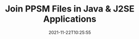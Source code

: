 ---
############################# Static ############################
layout: "auto-gen"
date: 2021-11-22T10:25:55
draft: false

############################# Head ############################
head_title: "Join PPSM Files via Java & J2SE Documents Merger API"
head_description: "Join multiple PPSM files in Java using documents merger API with all data, style and formatting as the source documents."

############################# Header ############################
title: "Join PPSM Files in Java & J2SE Applications"
description: "Join multiple PPSM files into a single file using Java documents merger API. Join selected pages or page ranges from various source documents into a single resultant document with all data, style and formatting as the source documents."
bg_image: "https://cms.admin.containerize.com/templates/aspose/App_Themes/V3/images/bg/header1.png"
bg_overlay: false
button:
    enable: true
    icon: "fas fa-arrow-down"
    label: "Download Free Trial"
    link: "https://downloads.groupdocs.com/merger/java"

############################# SubMenu ############################
submenu:
    enable: true

    left:
        img_alt: "GroupDocs.Merger for Java"
        image: "https://cms.admin.containerize.com/templates/groupdocs/images/product-logos/90x90-noborder/groupdocs-merger-java.png"
        product: "GroupDocs.Merger"
        platform: "Java"

    middle:
        button:

            # button loop
            - link: "https://apireference.groupdocs.com/merger/java"
              text: "API Reference"

            # button loop
            - link: "https://github.com/groupdocs-merger"
              text: "Code Examples"

            # button loop
            - link: "https://products.groupdocs.app/merger/family"
              text: "Live Demos"

            # button loop
            - link: "https://purchase.groupdocs.com/pricing/merger/java"
              text: "Pricing"

    right:
        link_download: "https://downloads.groupdocs.com/merger"
        link_learn: "https://docs.groupdocs.com/merger/java"
        link_buy: "https://purchase.groupdocs.com"

############################# About ############################
about:
    enable: true
    title: "About GroupDocs.Merger for Java API"
    content: |
        GroupDocs.Merger for Java library offers a simple solution to safely merge, combine, join & split between a wide range of document formats including PDF, Microsoft Office (Word, Excel, PowerPoint, OneNote), OpenDocument, HTML, images and many others within Java & J2SE applications. By adding just a few lines of the code, perform several document operations such as move, remove, rotate, swap, extract or change the orientation of pages within the documents. The documents merging API also supports previewing document pages as an image to analyse the document structure, formatting and content on the page.
        
        GroupDocs.Merger APIs are well supported on all major operating systems and Java versions including J2SE 7.0 (1.7), J2SE 8.0 (1.8) and Java 10.

############################# Steps ############################
steps:
    enable: true
    title_left: "Join Multiple PPSM Files in Java"
    content_left: |
        [GroupDocs.Merger](https://products.groupdocs.com/merger/java/) makes it easy for Java developers to Join multiple PPSM files by implementing a few easy steps.

        *   Create an instance of <mark>**Merger**</mark> class and pass source document path as a constructor parameter.
        *   Call <mark>**Join**</mark> method of <mark>**Merger**</mark> class instance and pass second source document path.
        *   Call <mark>**Save**</mark> method of <mark>**Merger**</mark> class instance to save the merged document.
        
    title_right: "System Requirements"
    content_right: |
        GroupDocs.Merger for Java APIs are supported on all major platforms and operating systems. Before executing the code below, please make sure that you have the following prerequisites installed on your system.

        *   Operating Systems: Microsoft Windows, Linux, MacOS
        *   Development Environments: NetBeans, IntelliJ IDEA, Eclipse
        *   Frameworks: Java 7 (1.7) and above
        *   Download the latest version of GroupDocs.Merger for Java from [Maven](https://repository.groupdocs.com/webapp/#/artifacts/browse/tree/General/repo/com/groupdocs/groupdocs-merger)
        
    code: |
        ```java
        // Join PPSM files using GroupDocs.Merger for Java API
        // Instantiate Merger with input PPSM document
        Merger merger = new Merger("input_1.ppsm");
        
        // Call Join method of Merger class instance and pass second source document path
        merger.join("input_2.ppsm");
            
        // Call Save method of Merger class instance to save merged document
        merger.save("merged-file.ppsm");        
        ```   

############################# Demos ############################
demos:
    enable: true
    title: "Live Demos - Online App to Join Documents"
    content: |
        Join more than one PPSM files right now by visiting [GroupDocs.Merger Live Demos](https://products.groupdocs.app/merger/ppsm) website.  
        The live demo has the following benefits
        
############################# About Formats ############################
about_formats:
    enable: true
    format:
        # format loop
        - icon: "far fa-file-powerpoint"
          title: "About PPSM File Format"
          content: |
            Files with PPSM extension represent Macro-enabled Slide Show file format created with Microsoft PowerPoint 2007 or higher. Another similar file format is PPTM which differs in opening with Microsoft PowerPoint in editable format instead of running as Slide Show. When run as slide show, the PPSM file shows the presentation slides with contents intact in the slide show and is in read-only mode by default. PPSM files can still be edited in Microsoft PowerPoint by opening it in PowerPoint.

          link: "https://docs.fileformat.com/presentation/ppsm/"

############################# More Formats ############################
more_formats:
    enable: true
    title: "Merging Other Document Formats"
    content: |
        Java documents merger API for file formats and images. Join together some of the popular document formats as stated below.
    format: 
        # format loop
        - name: "Join PDF Files"
          link: "https://products.groupdocs.com/merger/java/join/pdf/"
          description: "Adobe Portable Document Format"

        # format loop
        - name: "Join Word Files"
          link: "https://products.groupdocs.com/merger/java/join/word/"
          description: "Microsoft Word Document"

        # format loop
        - name: "Join Excel Files"
          link: "https://products.groupdocs.com/merger/java/join/excel/"
          description: "Microsoft Excel Worksheet"

        # format loop
        - name: "Join Worksheet Files"
          link: "https://products.groupdocs.com/merger/java/join/worksheet/"
          description: "Microsoft Excel Worksheet"

        # format loop
        - name: "Join Image Files"
          link: "https://products.groupdocs.com/merger/java/join/image/"
          description: "Image Files"

        # format loop
        - name: "Join DOC Files"
          link: "https://products.groupdocs.com/merger/java/join/doc/"
          description: "Microsoft Word Document"

        # format loop
        - name: "Join DOCM Files"
          link: "https://products.groupdocs.com/merger/java/join/docm/"
          description: "Microsoft Word Macro-Enabled Document"

        # format loop
        - name: "Join DOCX Files"
          link: "https://products.groupdocs.com/merger/java/join/docx/"
          description: "Microsoft Word Open XML Document"

        # format loop
        - name: "Join DOT Files"
          link: "https://products.groupdocs.com/merger/java/join/dot/"
          description: "Microsoft Word Document Template"

        # format loop
        - name: "Join DOTX Files"
          link: "https://products.groupdocs.com/merger/java/join/dotx/"
          description: "Word Open XML Document Template"

        # format loop
        - name: "Join DOTM Files"
          link: "https://products.groupdocs.com/merger/java/join/dotm/"
          description: "Microsoft Word Macro-Enabled Template"

        # format loop
        - name: "Join RTF Files"
          link: "https://products.groupdocs.com/merger/java/join/rtf/"
          description: "Rich Text Document"

        # format loop
        - name: "Join ODT Files"
          link: "https://products.groupdocs.com/merger/java/join/odt/"
          description: "Open Document Text"

        # format loop
        - name: "Join OTT Files"
          link: "https://products.groupdocs.com/merger/java/join/ott/"
          description: "OpenDocument Text Template"

        # format loop
        - name: "Join XLS Files"
          link: "https://products.groupdocs.com/merger/java/join/xls/"
          description: "Microsoft Excel Binary File Format"

        # format loop
        - name: "Join XLSX Files"
          link: "https://products.groupdocs.com/merger/java/join/xlsx/"
          description: "Microsoft Excel Open XML Spreadsheet"

        # format loop
        - name: "Join XLAM Files"
          link: "https://products.groupdocs.com/merger/java/join/xlam/"
          description: "Excel Open XML Macro-Enabled Add-in"

        # format loop
        - name: "Join XLSM Files"
          link: "https://products.groupdocs.com/merger/java/join/xlsm/"
          description: "Microsoft Excel Macro-Enabled Spreadsheet"

        # format loop
        - name: "Join XLSB Files"
          link: "https://products.groupdocs.com/merger/java/join/xlsb/"
          description: "Microsoft Excel Binary Worksheet"

        # format loop
        - name: "Join XLTX Files"
          link: "https://products.groupdocs.com/merger/java/join/xltx/"
          description: "Microsoft Excel template"

        # format loop
        - name: "Join XLTM Files"
          link: "https://products.groupdocs.com/merger/java/join/xltm/"
          description: "Microsoft Excel macro-enabled template"

        # format loop
        - name: "Join ODS Files"
          link: "https://products.groupdocs.com/merger/java/join/ods/"
          description: "Open Document Spreadsheet"

        # format loop
        - name: "Join CSV Files"
          link: "https://products.groupdocs.com/merger/java/join/csv/"
          description: "Comma Separated Values File"

        # format loop
        - name: "Join TSV Files"
          link: "https://products.groupdocs.com/merger/java/join/tsv/"
          description: "Tab Separated Values File"
        
        # format loop
        - name: "Join PPT Files"
          link: "https://products.groupdocs.com/merger/java/join/ppt/"
          description: "PowerPoint Presentation"

        # format loop
        - name: "Join PPTX Files"
          link: "https://products.groupdocs.com/merger/java/join/pptx/"
          description: "PowerPoint Open XML Presentation"

        # format loop
        - name: "Join PPS Files"
          link: "https://products.groupdocs.com/merger/java/join/pps/"
          description: "Microsoft PowerPoint 97-2003 Slide Show"

        # format loop
        - name: "Join PPSX Files"
          link: "https://products.groupdocs.com/merger/java/join/ppsx/"
          description: "PowerPoint Open XML Slide Show"

        # format loop
        - name: "Join POTX Files"
          link: "https://products.groupdocs.com/merger/java/join/potx/"
          description: "Microsoft PowerPoint Template"

        # format loop
        - name: "Join PPTM Files"
          link: "https://products.groupdocs.com/merger/java/join/pptm/"
          description: "Microsoft PowerPoint Presentation"

        # format loop
        - name: "Join ODP Files"
          link: "https://products.groupdocs.com/merger/java/join/odp/"
          description: "OpenDocument Presentation"

        # format loop
        - name: "Join OTP Files"
          link: "https://products.groupdocs.com/merger/java/join/otp/"
          description: "OpenDocument Presentation Template"

        # format loop
        - name: "Join Text Files"
          link: "https://products.groupdocs.com/merger/java/join/txt/"
          description: "Plain Text File"

        # format loop
        - name: "Join OneNote Files"
          link: "https://products.groupdocs.com/merger/java/join/one/"
          description: "Microsoft OneNote"

        # format loop
        - name: "Join TIFF Files"
          link: "https://products.groupdocs.com/merger/java/join/tiff/"
          description: "Tagged Image File Format"
        
        # format loop
        - name: "Join PNG Files"
          link: "https://products.groupdocs.com/merger/java/join/png/"
          description: "Portable Network Graphic"

        # format loop
        - name: "Join BMP Files"
          link: "https://products.groupdocs.com/merger/java/join/bmp/"
          description: "Bitmap File Format"

        # format loop
        - name: "Join XPS Files"
          link: "https://products.groupdocs.com/merger/java/join/xps/"
          description: "XML Paper Specification File"

        # format loop
        - name: "Join Web Files"
          link: "https://products.groupdocs.com/merger/java/join/web/"
          description: "Hypertext Markup Language File"

        # format loop
        - name: "Join HTML Files"
          link: "https://products.groupdocs.com/merger/java/join/html/"
          description: "Hypertext Markup Language File"

        # format loop
        - name: "Join MHT Files"
          link: "https://products.groupdocs.com/merger/java/join/mht/"
          description: "MHTML Web Archive"

        # format loop
        - name: "Join MHTML Files"
          link: "https://products.groupdocs.com/merger/java/join/mhtml/"
          description: "MIME HTML"

        # format loop
        - name: "Join TEX Files"
          link: "https://products.groupdocs.com/merger/java/join/tex/"
          description: "LaTeX Source Document"

        # format loop
        - name: "Join EPUB Files"
          link: "https://products.groupdocs.com/merger/java/join/epub/"
          description: "eBook File"
          
        # format loop
        - name: "Join PPSM Files"
          link: "https://products.groupdocs.com/merger/java/join/ppsm/"
          description: "Microsoft PowerPoint Macro-Enabled Slide Show"
        
        # format loop
        - name: "Join POTM Files"
          link: "https://products.groupdocs.com/merger/java/join/potm/"
          description: "Microsoft PowerPoint Macro-Enabled Template"

############################# Back to top ###############################
back_to_top:
    enable: true
---
